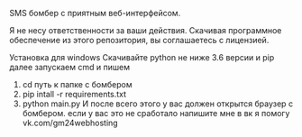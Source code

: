 SMS бомбер с приятным веб-интерфейсом.

Я не несу ответственности за ваши действия. Скачивая программное обеспечение из этого репозитория, вы соглашаетесь с лицензией.

Установка для windows 
Скачивайте python не ниже 3.6 версии 
и pip далее
запускаем cmd 
и пишем 
1. cd путь к папке с бомбером
2. pip intall -r requirements.txt
3. python main.py
И после всего этого у вас должен открытся браузер с бомбером. если у вас это не сработало напишите мне в вк я помогу
vk.com/gm24webhosting

